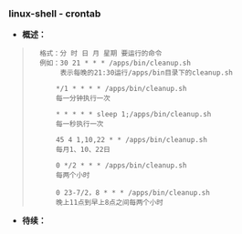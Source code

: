 ### linux-shell - crontab
- **概述：**
>       格式：分 时 日 月 星期 要运行的命令
>       例如：30 21 * * * /apps/bin/cleanup.sh
>            表示每晚的21:30运行/apps/bin目录下的cleanup.sh
>
>           */1 * * * * /apps/bin/cleanup.sh
>           每一分钟执行一次
>
>           * * * * * sleep 1;/apps/bin/cleanup.sh
>           每一秒执行一次
>
>           45 4 1,10,22 * * /apps/bin/cleanup.sh
>           每月1、10、22日
>
>           0 */2 * * * /apps/bin/cleanup.sh
>           每两个小时
>
>           0 23-7/2，8 * * * /apps/bin/cleanup.sh
>           晚上11点到早上8点之间每两个小时
>
>
>
>
>
>
>

- **待续：**
>
>
>
>
>
>
>
>
>
>
>
>
>
>
>
